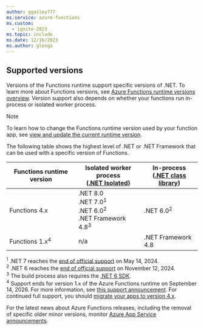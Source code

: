 ```yaml
---
author: ggailey777
ms.service: azure-functions
ms.custom:
  - ignite-2023
ms.topic: include
ms.date: 12/16/2023
ms.author: glenga
---
```


## Supported versions

Versions of the Functions runtime support specific versions of .NET. To learn more about Functions versions, see [Azure Functions runtime versions overview](../articles/azure-functions/functions-versions.md). Version support also depends on whether your functions run in-process or isolated worker process. 

>[!NOTE]
>To learn how to change the Functions runtime version used by your function app, see [view and update the current runtime version](../articles/azure-functions/set-runtime-version.md#view-and-update-the-current-runtime-version).

The following table shows the highest level of .NET or .NET Framework that can be used with a specific version of Functions. 

| Functions runtime version | Isolated worker process<br/>([.NET Isolated](../articles/azure-functions/dotnet-isolated-process-guide.md)) | In-process<br/>([.NET class library](../articles/azure-functions/functions-dotnet-class-library.md)) |
| ---- | --- | ---- |
| Functions 4.x | .NET 8.0<br/>.NET 7.0<sup>1</sup><br/>.NET 6.0<sup>2</sup><br/>.NET Framework 4.8<sup>3</sup> | .NET 6.0<sup>2</sup>  |
| Functions 1.x<sup>4</sup> | n/a | .NET Framework 4.8 |

<sup>1</sup> .NET 7 reaches the [end of official support] on May 14, 2024.  
<sup>2</sup> .NET 6 reaches the [end of official support] on November 12, 2024.  
<sup>3</sup> The build process also requires the [.NET 6 SDK](https://dotnet.microsoft.com/download).  
<sup>4</sup> Support ends for version 1.x of the Azure Functions runtime on September 14, 2026. For more information, see [this support announcement](https://aka.ms/azure-functions-retirements/hostv1). For continued full support, you should [migrate your apps to version 4.x](../articles/azure-functions/migrate-version-1-version-4.md).  

For the latest news about Azure Functions releases, including the removal of specific older minor versions, monitor [Azure App Service announcements](https://github.com/Azure/app-service-announcements/issues).

[end of official support]: https://dotnet.microsoft.com/platform/support/policy
